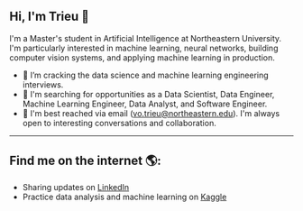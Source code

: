 ## Hi, I'm Trieu 👋
	
I'm a Master's student in Artificial Intelligence at Northeastern University. I'm particularly interested in machine learning, neural networks, building computer vision systems, and applying machine learning in production.
	
* 🌱 I’m cracking the data science and machine learning engineering interviews.
* 💼 I'm searching for opportunities as a Data Scientist, Data Engineer, Machine Learning Engineer, Data Analyst, and Software Engineer.
* 📧 I'm best reached via email (vo.trieu@northeastern.edu). I'm always open to interesting conversations and collaboration.

---
## Find me on the internet 🌎:
* Sharing updates on [LinkedIn](https://www.linkedin.com/in/trieuhaivo/)
* Practice data analysis and machine learning on [Kaggle](https://www.kaggle.com/vhtrieu/code)
